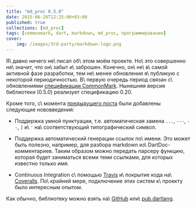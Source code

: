 ```yaml
---
title: "md_proc 0.5.0"
date: 2015-06-26T12:25:00+03:00
published: true
collections: [md_proc]
tags: [commonmark, dart, markdown, md_proc, программирование]
cover:
    img: /images/3rd-party/markdown-logo.png
---
```


Я\ давно ничего не\ писал об\ этом моём проекте. Но\ это совершенно не\ значит, что он\ забыт и\ заброшен. Конечно,
он\ не\ в\ самой активной фазе разработки, тем не\ менее обновления я\ публикую с некоторой периодичностью.
В\ первую очередь период связан с\ обновлениями [спецификации CommonMark][spec]. Нынешняя версия библиотеки (0.5.0)
реализует спецификацию 0.20.

Кроме того, с\ момента [предыдущего поста][0.2.3] были добавлены следующие нововведения:

*   Поддержка умной пунктуации, т.е. автоматическая замена `...`, `---`, `--`, `]` и\ `'` на\ соответствующий
    типографический символ.

*   Поддержка автоматический генерации ссылок по\ имени. Это может быть полезно, например, для разбора markdown
    из\ DartDoc-комментариев. Таким образом можно передать парсеру функцию, которая будет заниматься всеми теми
    ссылками, для которых известно только имя.

*   Continuous Integration с\ помощью [Travis][travis] и\ покрытие кода на\ [Coveralls][coveralls]. По\ крайней мере,
    подключение этих систем к\ проекту было интересным опытом.

Как обычно, библиотеку можно взять на\ [GitHub][github] или\ [pub.dartlang][pub].

[0.2.3]: /post/md_proc-0.2.3/
[github]: https://github.com/dikmax/md_proc
[pub]: https://pub.dartlang.org/packages/md_proc
[spec]: http://spec.commonmark.org/0.20/
[travis]: https://travis-ci.org/dikmax/md_proc
[coveralls]: https://coveralls.io/r/dikmax/md_proc?branch=master
